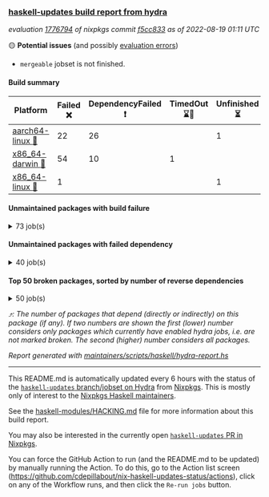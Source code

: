 ### [haskell-updates build report from hydra](https://hydra.nixos.org/jobset/nixpkgs/haskell-updates)
*evaluation [1776794](https://hydra.nixos.org/eval/1776794) of nixpkgs commit [f5cc833](https://github.com/NixOS/nixpkgs/commits/f5cc8339a41e805d69f6dce20f5bfb14efcad758) as of 2022-08-19 01:11 UTC*

:yellow_circle: **Potential issues** (and possibly [evaluation errors](https://hydra.nixos.org/jobset/nixpkgs/haskell-updates))
  * `mergeable` jobset is not finished.

#### Build summary

 | Platform | Failed :x: | DependencyFailed :heavy_exclamation_mark: | TimedOut :hourglass::no_entry_sign: | Unfinished :hourglass_flowing_sand: | Success :heavy_check_mark: | 
 | --- | --- | --- | --- | --- | --- | 
 | [aarch64-linux :iphone:](https://hydra.nixos.org/eval/1776794?filter=.aarch64-linux) | 22 | 26 |  | 1 | 6603 | 
 | [x86_64-darwin :apple:](https://hydra.nixos.org/eval/1776794?filter=.x86_64-darwin) | 54 | 10 | 1 |  | 6533 | 
 | [x86_64-linux :penguin:](https://hydra.nixos.org/eval/1776794?filter=.x86_64-linux) | 1 |  |  | 1 | 6691 | 
#### Unmaintained packages with build failure
<details><summary>73 job(s) </summary>

- [ ] [[:iphone::x:]](https://hydra.nixos.org/build/187761424) [[:apple::heavy_check_mark:]](https://hydra.nixos.org/build/187758927) [[:penguin::heavy_check_mark:]](https://hydra.nixos.org/build/187773091) [haskellPackages.OrderedBits](https://hydra.nixos.org/eval/1776794?filter=haskellPackages.OrderedBits)  :arrow_heading_up: 5 | 36
- [ ] [[:iphone::heavy_check_mark:]](https://hydra.nixos.org/build/187759680) [[:apple::x:]](https://hydra.nixos.org/build/187768993) [[:penguin::heavy_check_mark:]](https://hydra.nixos.org/build/187755316) [haskellPackages.zip](https://hydra.nixos.org/eval/1776794?filter=haskellPackages.zip)  :arrow_heading_up: 5 | 11
- [ ] [[:iphone::x:]](https://hydra.nixos.org/build/187768370) [[:apple::heavy_check_mark:]](https://hydra.nixos.org/build/187760292) [[:penguin::heavy_check_mark:]](https://hydra.nixos.org/build/187753833) [haskellPackages.hw-json-simd](https://hydra.nixos.org/eval/1776794?filter=haskellPackages.hw-json-simd)  :arrow_heading_up: 4 | 8
- [ ] [[:iphone::x:]](https://hydra.nixos.org/build/187765900) [[:apple::heavy_check_mark:]](https://hydra.nixos.org/build/187760001) [[:penguin::heavy_check_mark:]](https://hydra.nixos.org/build/187761577) [haskellPackages.hw-simd](https://hydra.nixos.org/eval/1776794?filter=haskellPackages.hw-simd)  :arrow_heading_up: 4 | 8
- [ ] [[:iphone::x:]](https://hydra.nixos.org/build/187762279) [[:apple::heavy_check_mark:]](https://hydra.nixos.org/build/187768914) [[:penguin::heavy_check_mark:]](https://hydra.nixos.org/build/187766464) [haskellPackages.aern2-mp](https://hydra.nixos.org/eval/1776794?filter=haskellPackages.aern2-mp)  :arrow_heading_up: 3 | 4
- [ ] [[:iphone::x:]](https://hydra.nixos.org/build/187763668) [[:apple::heavy_check_mark:]](https://hydra.nixos.org/build/187772001) [[:penguin::heavy_check_mark:]](https://hydra.nixos.org/build/187764646) [haskellPackages.long-double](https://hydra.nixos.org/eval/1776794?filter=haskellPackages.long-double)  :arrow_heading_up: 2 | 2
- [ ] [[:iphone::x:]](https://hydra.nixos.org/build/187754337) [[:apple::heavy_check_mark:]](https://hydra.nixos.org/build/187763546) [[:penguin::heavy_check_mark:]](https://hydra.nixos.org/build/187763272) [haskellPackages.quic](https://hydra.nixos.org/eval/1776794?filter=haskellPackages.quic)  :arrow_heading_up: 2 | 2
- [ ] [[:iphone::x:]](https://hydra.nixos.org/build/187758503) [[:apple::heavy_check_mark:]](https://hydra.nixos.org/build/187760858) [[:penguin::heavy_check_mark:]](https://hydra.nixos.org/build/187757354) [haskellPackages.freetype2](https://hydra.nixos.org/eval/1776794?filter=haskellPackages.freetype2)  :arrow_heading_up: 1 | 8
- [ ] [[:iphone::x:]](https://hydra.nixos.org/build/187755246) [[:apple::x:]](https://hydra.nixos.org/build/187764054) [[:penguin::heavy_check_mark:]](https://hydra.nixos.org/build/187753971) [haskellPackages.easytensor](https://hydra.nixos.org/eval/1776794?filter=haskellPackages.easytensor)  :arrow_heading_up: 1 | 1
- [ ] [[:iphone::x:]](https://hydra.nixos.org/build/187756896) [[:apple::heavy_check_mark:]](https://hydra.nixos.org/build/187753917) [[:penguin::heavy_check_mark:]](https://hydra.nixos.org/build/187770850) [haskellPackages.nlopt-haskell](https://hydra.nixos.org/eval/1776794?filter=haskellPackages.nlopt-haskell)  :arrow_heading_up: 1 | 1
- [ ] [[:iphone::heavy_check_mark:]](https://hydra.nixos.org/build/187765666) [[:apple::x:]](https://hydra.nixos.org/build/187760492) [[:penguin::heavy_check_mark:]](https://hydra.nixos.org/build/187756581) [haskellPackages.openal-ffi](https://hydra.nixos.org/eval/1776794?filter=haskellPackages.openal-ffi)  :arrow_heading_up: 1 | 1
- [ ] [[:iphone::x:]](https://hydra.nixos.org/build/187755383) [[:apple::heavy_check_mark:]](https://hydra.nixos.org/build/187772681) [[:penguin::heavy_check_mark:]](https://hydra.nixos.org/build/187762890) [haskellPackages.swisstable](https://hydra.nixos.org/eval/1776794?filter=haskellPackages.swisstable)  :arrow_heading_up: 1 | 1
- [ ] [[:iphone::x:]](https://hydra.nixos.org/build/187762212) [[:apple::heavy_check_mark:]](https://hydra.nixos.org/build/187773956) [[:penguin::heavy_check_mark:]](https://hydra.nixos.org/build/187770283) [haskellPackages.unicode-properties](https://hydra.nixos.org/eval/1776794?filter=haskellPackages.unicode-properties)  :arrow_heading_up: 1 | 1
- [ ] [[:iphone::x:]](https://hydra.nixos.org/build/187766623) [[:apple::heavy_check_mark:]](https://hydra.nixos.org/build/187767473) [[:penguin::heavy_check_mark:]](https://hydra.nixos.org/build/187753921) [haskellPackages.flatparse](https://hydra.nixos.org/eval/1776794?filter=haskellPackages.flatparse)  :arrow_heading_up: 0 | 7
- [ ] [[:iphone::heavy_check_mark:]](https://hydra.nixos.org/build/187765645) [[:apple::x:]](https://hydra.nixos.org/build/187763918) [[:penguin::heavy_check_mark:]](https://hydra.nixos.org/build/187757809) [haskellPackages.PyF](https://hydra.nixos.org/eval/1776794?filter=haskellPackages.PyF)  :arrow_heading_up: 0 | 4
- [ ] [[:iphone::heavy_check_mark:]](https://hydra.nixos.org/build/187757056) [[:apple::x:]](https://hydra.nixos.org/build/187763747) [[:penguin::heavy_check_mark:]](https://hydra.nixos.org/build/187764145) [haskellPackages.hmidi](https://hydra.nixos.org/eval/1776794?filter=haskellPackages.hmidi)  :arrow_heading_up: 0 | 4
- [ ] [[:iphone::heavy_check_mark:]](https://hydra.nixos.org/build/187766662) [[:apple::x:]](https://hydra.nixos.org/build/187764702) [[:penguin::heavy_check_mark:]](https://hydra.nixos.org/build/187766781) [haskellPackages.posix-socket](https://hydra.nixos.org/eval/1776794?filter=haskellPackages.posix-socket)  :arrow_heading_up: 0 | 2
- [ ] [[:iphone::heavy_check_mark:]](https://hydra.nixos.org/build/187754626) [[:apple::x:]](https://hydra.nixos.org/build/187760394) [[:penguin::heavy_check_mark:]](https://hydra.nixos.org/build/187769996) [haskellPackages.gi-gdkx11](https://hydra.nixos.org/eval/1776794?filter=haskellPackages.gi-gdkx11)  :arrow_heading_up: 0 | 1
- [ ] [[:iphone::heavy_check_mark:]](https://hydra.nixos.org/build/187757274) [[:apple::x:]](https://hydra.nixos.org/build/187756513) [[:penguin::heavy_check_mark:]](https://hydra.nixos.org/build/187771720) [haskellPackages.hamid](https://hydra.nixos.org/eval/1776794?filter=haskellPackages.hamid)  :arrow_heading_up: 0 | 1
- [ ] [[:iphone::heavy_check_mark:]](https://hydra.nixos.org/build/187756225) [[:apple::x:]](https://hydra.nixos.org/build/187760117) [[:penguin::heavy_check_mark:]](https://hydra.nixos.org/build/187773076) [haskellPackages.hmatrix-morpheus](https://hydra.nixos.org/eval/1776794?filter=haskellPackages.hmatrix-morpheus)  :arrow_heading_up: 0 | 1
- [ ] [[:iphone::heavy_check_mark:]](https://hydra.nixos.org/build/187768112) [[:apple::x:]](https://hydra.nixos.org/build/187767816) [[:penguin::heavy_check_mark:]](https://hydra.nixos.org/build/187757052) [haskellPackages.huckleberry](https://hydra.nixos.org/eval/1776794?filter=haskellPackages.huckleberry)  :arrow_heading_up: 0 | 1
- [ ] [[:iphone::x:]](https://hydra.nixos.org/build/187772375) [[:apple::heavy_check_mark:]](https://hydra.nixos.org/build/187753935) [[:penguin::heavy_check_mark:]](https://hydra.nixos.org/build/187754221) [haskellPackages.picosat](https://hydra.nixos.org/eval/1776794?filter=haskellPackages.picosat)  :arrow_heading_up: 0 | 1
- [ ] [[:iphone::heavy_check_mark:]](https://hydra.nixos.org/build/187759813) [[:apple::x:]](https://hydra.nixos.org/build/187763999) [[:penguin::heavy_check_mark:]](https://hydra.nixos.org/build/187764548) [haskellPackages.select](https://hydra.nixos.org/eval/1776794?filter=haskellPackages.select)  :arrow_heading_up: 0 | 1
- [ ] [[:iphone::heavy_check_mark:]](https://hydra.nixos.org/build/187756213) [[:apple::x:]](https://hydra.nixos.org/build/187765626) [[:penguin::heavy_check_mark:]](https://hydra.nixos.org/build/187755127) [haskellPackages.sysinfo](https://hydra.nixos.org/eval/1776794?filter=haskellPackages.sysinfo)  :arrow_heading_up: 0 | 1
- [ ] [[:iphone::heavy_check_mark:]](https://hydra.nixos.org/build/187764394) [[:apple::x:]](https://hydra.nixos.org/build/187756326) [[:penguin::heavy_check_mark:]](https://hydra.nixos.org/build/187769210) [haskellPackages.FractalArt](https://hydra.nixos.org/eval/1776794?filter=haskellPackages.FractalArt) 
- [ ] [[:iphone::x:]](https://hydra.nixos.org/build/187766871) [[:apple::heavy_check_mark:]](https://hydra.nixos.org/build/187769600) [[:penguin::heavy_check_mark:]](https://hydra.nixos.org/build/187763894) [haskellPackages.HsASA](https://hydra.nixos.org/eval/1776794?filter=haskellPackages.HsASA) 
- [ ] [[:iphone::heavy_check_mark:]](https://hydra.nixos.org/build/187770736) [[:apple::x:]](https://hydra.nixos.org/build/187768219) [[:penguin::heavy_check_mark:]](https://hydra.nixos.org/build/187763904) [haskellPackages.chiphunk](https://hydra.nixos.org/eval/1776794?filter=haskellPackages.chiphunk) 
- [ ] [[:iphone::x:]](https://hydra.nixos.org/build/187767677) [[:apple::heavy_check_mark:]](https://hydra.nixos.org/build/187755413) [[:penguin::heavy_check_mark:]](https://hydra.nixos.org/build/187760933) [haskellPackages.comfort-fftw](https://hydra.nixos.org/eval/1776794?filter=haskellPackages.comfort-fftw) 
- [ ] [[:iphone::heavy_check_mark:]](https://hydra.nixos.org/build/187769194) [[:apple::x:]](https://hydra.nixos.org/build/187768722) [[:penguin::heavy_check_mark:]](https://hydra.nixos.org/build/187761955) [haskellPackages.diskhash](https://hydra.nixos.org/eval/1776794?filter=haskellPackages.diskhash) 
- [ ] [[:iphone::heavy_check_mark:]](https://hydra.nixos.org/build/187760990) [[:apple::x:]](https://hydra.nixos.org/build/187754481) [[:penguin::heavy_check_mark:]](https://hydra.nixos.org/build/187766090) [haskellPackages.epub-tools](https://hydra.nixos.org/eval/1776794?filter=haskellPackages.epub-tools) 
- [ ] [[:iphone::heavy_check_mark:]](https://hydra.nixos.org/build/187769917) [[:apple::x:]](https://hydra.nixos.org/build/187764658) [[:penguin::heavy_check_mark:]](https://hydra.nixos.org/build/187758529) [haskellPackages.fudgets](https://hydra.nixos.org/eval/1776794?filter=haskellPackages.fudgets) 
- [ ] [[:iphone::heavy_check_mark:]](https://hydra.nixos.org/build/187769704) [[:apple::x:]](https://hydra.nixos.org/build/187768679) [[:penguin::heavy_check_mark:]](https://hydra.nixos.org/build/187764773) [haskellPackages.gerrit](https://hydra.nixos.org/eval/1776794?filter=haskellPackages.gerrit) 
- [ ] [[:iphone::heavy_check_mark:]](https://hydra.nixos.org/build/187758353) [[:apple::x:]](https://hydra.nixos.org/build/187754188) [[:penguin::heavy_check_mark:]](https://hydra.nixos.org/build/187770936) [haskellPackages.ghc-gc-hook](https://hydra.nixos.org/eval/1776794?filter=haskellPackages.ghc-gc-hook) 
- [ ] [[:apple::x:]](https://hydra.nixos.org/build/187762102) [haskellPackages.gi-gtkosxapplication](https://hydra.nixos.org/eval/1776794?filter=haskellPackages.gi-gtkosxapplication) 
- [ ] [[:iphone::x:]](https://hydra.nixos.org/build/187772345) [[:penguin::heavy_check_mark:]](https://hydra.nixos.org/build/187755362) [haskellPackages.gnome-keyring](https://hydra.nixos.org/eval/1776794?filter=haskellPackages.gnome-keyring) 
- [ ] [[:apple::x:]](https://hydra.nixos.org/build/187761230) [haskellPackages.gtk-mac-integration](https://hydra.nixos.org/eval/1776794?filter=haskellPackages.gtk-mac-integration) 
- [ ] [[:iphone::heavy_check_mark:]](https://hydra.nixos.org/build/187768930) [[:apple::x:]](https://hydra.nixos.org/build/187757838) [[:penguin::heavy_check_mark:]](https://hydra.nixos.org/build/187760603) [haskellPackages.gtk-traymanager](https://hydra.nixos.org/eval/1776794?filter=haskellPackages.gtk-traymanager) 
- [ ] [[:apple::x:]](https://hydra.nixos.org/build/187756376) [haskellPackages.gtk3-mac-integration](https://hydra.nixos.org/eval/1776794?filter=haskellPackages.gtk3-mac-integration) 
- [ ] [[:iphone::heavy_check_mark:]](https://hydra.nixos.org/build/187767616) [[:apple::x:]](https://hydra.nixos.org/build/187766019) [[:penguin::heavy_check_mark:]](https://hydra.nixos.org/build/187768812) [haskellPackages.hid](https://hydra.nixos.org/eval/1776794?filter=haskellPackages.hid) 
- [ ] [[:iphone::heavy_check_mark:]](https://hydra.nixos.org/build/187767474) [[:apple::x:]](https://hydra.nixos.org/build/187757667) [[:penguin::heavy_check_mark:]](https://hydra.nixos.org/build/187769724) [haskellPackages.highlight](https://hydra.nixos.org/eval/1776794?filter=haskellPackages.highlight) 
- [ ] [[:iphone::heavy_check_mark:]](https://hydra.nixos.org/build/187768097) [[:apple::x:]](https://hydra.nixos.org/build/187757441) [[:penguin::heavy_check_mark:]](https://hydra.nixos.org/build/187759091) [haskellPackages.hinotify-conduit](https://hydra.nixos.org/eval/1776794?filter=haskellPackages.hinotify-conduit) 
- [ ] [[:iphone::heavy_check_mark:]](https://hydra.nixos.org/build/187773213) [[:apple::x:]](https://hydra.nixos.org/build/187764530) [[:penguin::heavy_check_mark:]](https://hydra.nixos.org/build/187772481) [haskellPackages.hsshellscript](https://hydra.nixos.org/eval/1776794?filter=haskellPackages.hsshellscript) 
- [ ] [[:iphone::heavy_check_mark:]](https://hydra.nixos.org/build/187767673) [[:apple::x:]](https://hydra.nixos.org/build/187754648) [[:penguin::heavy_check_mark:]](https://hydra.nixos.org/build/187772198) [haskellPackages.hssourceinfo](https://hydra.nixos.org/eval/1776794?filter=haskellPackages.hssourceinfo) 
- [ ] [[:iphone::heavy_check_mark:]](https://hydra.nixos.org/build/187768060) [[:apple::x:]](https://hydra.nixos.org/build/187771283) [[:penguin::heavy_check_mark:]](https://hydra.nixos.org/build/187758007) [haskellPackages.interprocess](https://hydra.nixos.org/eval/1776794?filter=haskellPackages.interprocess) 
- [ ] [[:iphone::heavy_check_mark:]](https://hydra.nixos.org/build/187756847) [[:apple::x:]](https://hydra.nixos.org/build/187768685) [[:penguin::heavy_check_mark:]](https://hydra.nixos.org/build/187756407) [haskellPackages.intricacy](https://hydra.nixos.org/eval/1776794?filter=haskellPackages.intricacy) 
- [ ] [[:iphone::heavy_check_mark:]](https://hydra.nixos.org/build/187771777) [[:apple::x:]](https://hydra.nixos.org/build/187771103) [[:penguin::heavy_check_mark:]](https://hydra.nixos.org/build/187769418) [haskellPackages.ipcvar](https://hydra.nixos.org/eval/1776794?filter=haskellPackages.ipcvar) 
- [ ] [[:iphone::x:]](https://hydra.nixos.org/build/187754757) [[:apple::heavy_check_mark:]](https://hydra.nixos.org/build/187764672) [[:penguin::heavy_check_mark:]](https://hydra.nixos.org/build/187772651) [haskellPackages.jammittools](https://hydra.nixos.org/eval/1776794?filter=haskellPackages.jammittools) 
- [ ] [[:apple::x:]](https://hydra.nixos.org/build/187760836) [haskellPackages.kqueue](https://hydra.nixos.org/eval/1776794?filter=haskellPackages.kqueue) 
- [ ] [[:iphone::heavy_check_mark:]](https://hydra.nixos.org/build/187757474) [[:apple::x:]](https://hydra.nixos.org/build/187770868) [[:penguin::heavy_check_mark:]](https://hydra.nixos.org/build/187766473) [haskellPackages.linux-framebuffer](https://hydra.nixos.org/eval/1776794?filter=haskellPackages.linux-framebuffer) 
- [ ] [[:iphone::heavy_check_mark:]](https://hydra.nixos.org/build/187762001) [[:apple::x:]](https://hydra.nixos.org/build/187761337) [[:penguin::heavy_check_mark:]](https://hydra.nixos.org/build/187767776) [haskellPackages.mediawiki2latex](https://hydra.nixos.org/eval/1776794?filter=haskellPackages.mediawiki2latex) 
- [ ] [[:iphone::heavy_check_mark:]](https://hydra.nixos.org/build/187773188) [[:apple::x:]](https://hydra.nixos.org/build/187769267) [[:penguin::heavy_check_mark:]](https://hydra.nixos.org/build/187771563) [haskellPackages.memfd](https://hydra.nixos.org/eval/1776794?filter=haskellPackages.memfd) 
- [ ] [[:iphone::heavy_check_mark:]](https://hydra.nixos.org/build/187756261) [[:apple::x:]](https://hydra.nixos.org/build/187771016) [[:penguin::heavy_check_mark:]](https://hydra.nixos.org/build/187768449) [haskellPackages.mercury-api](https://hydra.nixos.org/eval/1776794?filter=haskellPackages.mercury-api) 
- [ ] [[:iphone::heavy_check_mark:]](https://hydra.nixos.org/build/187760825) [[:apple::x:]](https://hydra.nixos.org/build/187761904) [[:penguin::heavy_check_mark:]](https://hydra.nixos.org/build/187756554) [haskellPackages.nano-cryptr](https://hydra.nixos.org/eval/1776794?filter=haskellPackages.nano-cryptr) 
- [ ] [[:iphone::x:]](https://hydra.nixos.org/build/187755099) [[:apple::x:]](https://hydra.nixos.org/build/187759977) [[:penguin::x:]](https://hydra.nixos.org/build/187767863) [haskellPackages.nvim-hs-ghcid](https://hydra.nixos.org/eval/1776794?filter=haskellPackages.nvim-hs-ghcid) 
- [ ] [[:iphone::heavy_check_mark:]](https://hydra.nixos.org/build/187771385) [[:apple::x:]](https://hydra.nixos.org/build/187770153) [[:penguin::heavy_check_mark:]](https://hydra.nixos.org/build/187764293) [haskellPackages.persistent-pagination](https://hydra.nixos.org/eval/1776794?filter=haskellPackages.persistent-pagination) 
- [ ] [[:iphone::heavy_check_mark:]](https://hydra.nixos.org/build/187764963) [[:apple::x:]](https://hydra.nixos.org/build/187773149) [[:penguin::heavy_check_mark:]](https://hydra.nixos.org/build/187761558) [haskellPackages.phatsort](https://hydra.nixos.org/eval/1776794?filter=haskellPackages.phatsort) 
- [ ] [[:iphone::heavy_check_mark:]](https://hydra.nixos.org/build/187772822) [[:apple::x:]](https://hydra.nixos.org/build/187768145) [[:penguin::heavy_check_mark:]](https://hydra.nixos.org/build/187766714) [haskellPackages.ping-wrapper](https://hydra.nixos.org/eval/1776794?filter=haskellPackages.ping-wrapper) 
- [ ] [[:iphone::heavy_check_mark:]](https://hydra.nixos.org/build/187760810) [[:apple::x:]](https://hydra.nixos.org/build/187762213) [[:penguin::heavy_check_mark:]](https://hydra.nixos.org/build/187773437) [haskellPackages.posix-timer](https://hydra.nixos.org/eval/1776794?filter=haskellPackages.posix-timer) 
- [ ] [[:iphone::heavy_check_mark:]](https://hydra.nixos.org/build/187757154) [[:apple::x:]](https://hydra.nixos.org/build/187757327) [[:penguin::heavy_check_mark:]](https://hydra.nixos.org/build/187765286) [haskellPackages.procex](https://hydra.nixos.org/eval/1776794?filter=haskellPackages.procex) 
- [ ] [[:iphone::heavy_check_mark:]](https://hydra.nixos.org/build/187768455) [[:apple::x:]](https://hydra.nixos.org/build/187768632) [[:penguin::heavy_check_mark:]](https://hydra.nixos.org/build/187771262) [haskellPackages.pthread](https://hydra.nixos.org/eval/1776794?filter=haskellPackages.pthread) 
- [ ] [[:iphone::x:]](https://hydra.nixos.org/build/187762244) [[:apple::heavy_check_mark:]](https://hydra.nixos.org/build/187755003) [[:penguin::heavy_check_mark:]](https://hydra.nixos.org/build/187761550) [haskellPackages.risc386](https://hydra.nixos.org/eval/1776794?filter=haskellPackages.risc386) 
- [ ] [[:iphone::heavy_check_mark:]](https://hydra.nixos.org/build/187766680) [[:apple::x:]](https://hydra.nixos.org/build/187756803) [[:penguin::heavy_check_mark:]](https://hydra.nixos.org/build/187763289) [haskellPackages.sfml-audio](https://hydra.nixos.org/eval/1776794?filter=haskellPackages.sfml-audio) 
- [ ] [[:iphone::heavy_check_mark:]](https://hydra.nixos.org/build/187767034) [[:apple::x:]](https://hydra.nixos.org/build/187770065) [[:penguin::heavy_check_mark:]](https://hydra.nixos.org/build/187773143) [haskellPackages.shared-memory](https://hydra.nixos.org/eval/1776794?filter=haskellPackages.shared-memory) 
- [ ] [[:iphone::heavy_check_mark:]](https://hydra.nixos.org/build/187755606) [[:apple::x:]](https://hydra.nixos.org/build/187768139) [[:penguin::heavy_check_mark:]](https://hydra.nixos.org/build/187771772) [haskellPackages.skews](https://hydra.nixos.org/eval/1776794?filter=haskellPackages.skews) 
- [ ] [[:iphone::x:]](https://hydra.nixos.org/build/187764839) [[:apple::x:]](https://hydra.nixos.org/build/187759134) [[:penguin::heavy_check_mark:]](https://hydra.nixos.org/build/187773843) [haskellPackages.slugify](https://hydra.nixos.org/eval/1776794?filter=haskellPackages.slugify) 
- [ ] [[:iphone::heavy_check_mark:]](https://hydra.nixos.org/build/187772800) [[:apple::x:]](https://hydra.nixos.org/build/187761982) [[:penguin::heavy_check_mark:]](https://hydra.nixos.org/build/187770047) [haskellPackages.tailfile-hinotify](https://hydra.nixos.org/eval/1776794?filter=haskellPackages.tailfile-hinotify) 
- [ ] [[:iphone::x:]](https://hydra.nixos.org/build/187771981) [[:apple::heavy_check_mark:]](https://hydra.nixos.org/build/187756829) [[:penguin::heavy_check_mark:]](https://hydra.nixos.org/build/187761569) [haskellPackages.wiringPi](https://hydra.nixos.org/eval/1776794?filter=haskellPackages.wiringPi) 
- [ ] [[:iphone::heavy_check_mark:]](https://hydra.nixos.org/build/187757882) [[:apple::x:]](https://hydra.nixos.org/build/187759797) [[:penguin::heavy_check_mark:]](https://hydra.nixos.org/build/187754994) [haskellPackages.ws-chans](https://hydra.nixos.org/eval/1776794?filter=haskellPackages.ws-chans) 
- [ ] [[:iphone::x:]](https://hydra.nixos.org/build/187765734) [[:apple::heavy_check_mark:]](https://hydra.nixos.org/build/187763911) [[:penguin::heavy_check_mark:]](https://hydra.nixos.org/build/187761459) [haskellPackages.x86-64bit](https://hydra.nixos.org/eval/1776794?filter=haskellPackages.x86-64bit) 
- [ ] [[:iphone::heavy_check_mark:]](https://hydra.nixos.org/build/187767846) [[:apple::x:]](https://hydra.nixos.org/build/187769992) [[:penguin::heavy_check_mark:]](https://hydra.nixos.org/build/187759381) [haskellPackages.xmonad-utils](https://hydra.nixos.org/eval/1776794?filter=haskellPackages.xmonad-utils) 
- [ ] [[:iphone::heavy_check_mark:]](https://hydra.nixos.org/build/187767000) [[:apple::x:]](https://hydra.nixos.org/build/187773959) [[:penguin::heavy_check_mark:]](https://hydra.nixos.org/build/187767129) [haskellPackages.yoga](https://hydra.nixos.org/eval/1776794?filter=haskellPackages.yoga) 
- [ ] [[:iphone::heavy_check_mark:]](https://hydra.nixos.org/build/187766494) [[:apple::x:]](https://hydra.nixos.org/build/187768143) [[:penguin::heavy_check_mark:]](https://hydra.nixos.org/build/187766078) [haskellPackages.zot](https://hydra.nixos.org/eval/1776794?filter=haskellPackages.zot) 
- [ ] [[:iphone::heavy_check_mark:]](https://hydra.nixos.org/build/187764016) [[:apple::x:]](https://hydra.nixos.org/build/187761654) [[:penguin::heavy_check_mark:]](https://hydra.nixos.org/build/187756084) [haskellPackages.zxcvbn-c](https://hydra.nixos.org/eval/1776794?filter=haskellPackages.zxcvbn-c) 
</details>

#### Unmaintained packages with failed dependency
<details><summary>40 job(s) </summary>

- [ ] [[:iphone::heavy_exclamation_mark:]](https://hydra.nixos.org/build/187762577) [[:apple::heavy_check_mark:]](https://hydra.nixos.org/build/187772212) [[:penguin::heavy_check_mark:]](https://hydra.nixos.org/build/187754724) [haskellPackages.PrimitiveArray](https://hydra.nixos.org/eval/1776794?filter=haskellPackages.PrimitiveArray)  :arrow_heading_up: 4 | 35
- [ ] [[:iphone::heavy_check_mark:]](https://hydra.nixos.org/build/187756618) [[:apple::heavy_exclamation_mark:]](https://hydra.nixos.org/build/187759942) [[:penguin::heavy_check_mark:]](https://hydra.nixos.org/build/187772206) [haskellPackages.xlsx](https://hydra.nixos.org/eval/1776794?filter=haskellPackages.xlsx)  :arrow_heading_up: 4 | 6
- [ ] [[:iphone::heavy_exclamation_mark:]](https://hydra.nixos.org/build/187771379) [[:apple::heavy_check_mark:]](https://hydra.nixos.org/build/187762626) [[:penguin::heavy_check_mark:]](https://hydra.nixos.org/build/187754954) [haskellPackages.BiobaseTypes](https://hydra.nixos.org/eval/1776794?filter=haskellPackages.BiobaseTypes)  :arrow_heading_up: 3 | 21
- [ ] [[:iphone::heavy_exclamation_mark:]](https://hydra.nixos.org/build/187759183) [[:apple::heavy_check_mark:]](https://hydra.nixos.org/build/187769816) [[:penguin::heavy_check_mark:]](https://hydra.nixos.org/build/187769066) [haskellPackages.hw-json-standard-cursor](https://hydra.nixos.org/eval/1776794?filter=haskellPackages.hw-json-standard-cursor)  :arrow_heading_up: 2 | 6
- [ ] [[:iphone::heavy_exclamation_mark:]](https://hydra.nixos.org/build/187767007) [[:apple::heavy_check_mark:]](https://hydra.nixos.org/build/187755232) [[:penguin::heavy_check_mark:]](https://hydra.nixos.org/build/187773508) [haskellPackages.hw-json-simple-cursor](https://hydra.nixos.org/eval/1776794?filter=haskellPackages.hw-json-simple-cursor)  :arrow_heading_up: 2 | 4
- [ ] [[:iphone::heavy_exclamation_mark:]](https://hydra.nixos.org/build/187756298) [[:apple::heavy_check_mark:]](https://hydra.nixos.org/build/187762378) [[:penguin::heavy_check_mark:]](https://hydra.nixos.org/build/187761252) [haskellPackages.aern2-real](https://hydra.nixos.org/eval/1776794?filter=haskellPackages.aern2-real)  :arrow_heading_up: 2 | 3
- [ ] [[:iphone::heavy_check_mark:]](https://hydra.nixos.org/build/187755829) [[:apple::heavy_exclamation_mark:]](https://hydra.nixos.org/build/187771529) [[:penguin::heavy_check_mark:]](https://hydra.nixos.org/build/187771914) [haskellPackages.cointracking-imports](https://hydra.nixos.org/eval/1776794?filter=haskellPackages.cointracking-imports)  :arrow_heading_up: 2 | 2
- [ ] [[:iphone::heavy_exclamation_mark:]](https://hydra.nixos.org/build/187757722) [[:apple::heavy_check_mark:]](https://hydra.nixos.org/build/187773619) [[:penguin::heavy_check_mark:]](https://hydra.nixos.org/build/187755981) [haskellPackages.BiobaseENA](https://hydra.nixos.org/eval/1776794?filter=haskellPackages.BiobaseENA)  :arrow_heading_up: 1 | 18
- [ ] [hoogle](https://hydra.nixos.org/eval/1776794?filter=hoogle)  :arrow_heading_up: 1 | 3
  - [[:iphone::heavy_check_mark:]](https://hydra.nixos.org/build/187766927) [[:apple::heavy_exclamation_mark:]](https://hydra.nixos.org/build/187764143) [[:penguin::heavy_check_mark:]](https://hydra.nixos.org/build/187756097) [haskell.packages.ghc8107](https://hydra.nixos.org/eval/1776794?filter=haskell.packages.ghc8107.hoogle)
  - [[:iphone::heavy_check_mark:]](https://hydra.nixos.org/build/187762388) [[:apple::heavy_check_mark:]](https://hydra.nixos.org/build/187765623) [[:penguin::heavy_check_mark:]](https://hydra.nixos.org/build/187761954) [haskell.packages.ghc884](https://hydra.nixos.org/eval/1776794?filter=haskell.packages.ghc884.hoogle)
  - [[:iphone::heavy_check_mark:]](https://hydra.nixos.org/build/187769079) [[:apple::heavy_check_mark:]](https://hydra.nixos.org/build/187756398) [[:penguin::heavy_check_mark:]](https://hydra.nixos.org/build/187766914) [haskell.packages.ghc902](https://hydra.nixos.org/eval/1776794?filter=haskell.packages.ghc902.hoogle)
  - [[:iphone::heavy_check_mark:]](https://hydra.nixos.org/build/187769849) [[:apple::heavy_check_mark:]](https://hydra.nixos.org/build/187755664) [[:penguin::heavy_check_mark:]](https://hydra.nixos.org/build/187753791) [haskell.packages.ghc924](https://hydra.nixos.org/eval/1776794?filter=haskell.packages.ghc924.hoogle)
  - [[:iphone::heavy_check_mark:]](https://hydra.nixos.org/build/187763445) [[:apple::heavy_check_mark:]](https://hydra.nixos.org/build/187772017) [[:penguin::heavy_check_mark:]](https://hydra.nixos.org/build/187761422) [haskellPackages](https://hydra.nixos.org/eval/1776794?filter=haskellPackages.hoogle)
- [ ] [[:iphone::heavy_exclamation_mark:]](https://hydra.nixos.org/build/187762591) [[:apple::heavy_check_mark:]](https://hydra.nixos.org/build/187758506) [[:penguin::heavy_check_mark:]](https://hydra.nixos.org/build/187754218) [haskellPackages.hw-json](https://hydra.nixos.org/eval/1776794?filter=haskellPackages.hw-json)  :arrow_heading_up: 1 | 3
- [ ] [[:iphone::heavy_exclamation_mark:]](https://hydra.nixos.org/build/187765218) [[:apple::heavy_check_mark:]](https://hydra.nixos.org/build/187758325) [[:penguin::heavy_check_mark:]](https://hydra.nixos.org/build/187757957) [haskellPackages.aern2-fun](https://hydra.nixos.org/eval/1776794?filter=haskellPackages.aern2-fun)  :arrow_heading_up: 1 | 2
- [ ] [[:iphone::heavy_exclamation_mark:]](https://hydra.nixos.org/build/187768918) [[:apple::heavy_check_mark:]](https://hydra.nixos.org/build/187757414) [[:penguin::heavy_check_mark:]](https://hydra.nixos.org/build/187754359) [haskellPackages.http3](https://hydra.nixos.org/eval/1776794?filter=haskellPackages.http3)  :arrow_heading_up: 1 | 1
- [ ] [[:iphone::heavy_check_mark:]](https://hydra.nixos.org/build/187765972) [[:apple::heavy_exclamation_mark:]](https://hydra.nixos.org/build/187754457) [[:penguin::heavy_check_mark:]](https://hydra.nixos.org/build/187773825) [haskellPackages.wss-client](https://hydra.nixos.org/eval/1776794?filter=haskellPackages.wss-client)  :arrow_heading_up: 1 | 1
- [ ] [[:iphone::heavy_exclamation_mark:]](https://hydra.nixos.org/build/187772452) [[:apple::heavy_check_mark:]](https://hydra.nixos.org/build/187760391) [[:penguin::heavy_check_mark:]](https://hydra.nixos.org/build/187759016) [haskellPackages.BiobaseXNA](https://hydra.nixos.org/eval/1776794?filter=haskellPackages.BiobaseXNA)  :arrow_heading_up: 0 | 17
- [ ] [[:iphone::heavy_exclamation_mark:]](https://hydra.nixos.org/build/187760247) [[:apple::heavy_check_mark:]](https://hydra.nixos.org/build/187759777) [[:penguin::heavy_check_mark:]](https://hydra.nixos.org/build/187770448) [haskellPackages.BiobaseFasta](https://hydra.nixos.org/eval/1776794?filter=haskellPackages.BiobaseFasta)  :arrow_heading_up: 0 | 3
- [ ] [[:iphone::heavy_exclamation_mark:]](https://hydra.nixos.org/build/187773944) [[:apple::heavy_check_mark:]](https://hydra.nixos.org/build/187760690) [[:penguin::heavy_check_mark:]](https://hydra.nixos.org/build/187758495) [haskellPackages.hw-dsv](https://hydra.nixos.org/eval/1776794?filter=haskellPackages.hw-dsv)  :arrow_heading_up: 0 | 3
- [ ] [[:iphone::heavy_exclamation_mark:]](https://hydra.nixos.org/build/187765312) [[:apple::heavy_check_mark:]](https://hydra.nixos.org/build/187761894) [[:penguin::heavy_check_mark:]](https://hydra.nixos.org/build/187762454) [haskellPackages.aern2-mfun](https://hydra.nixos.org/eval/1776794?filter=haskellPackages.aern2-mfun)  :arrow_heading_up: 0 | 1
- [ ] [[:iphone::heavy_exclamation_mark:]](https://hydra.nixos.org/build/187772604) [[:apple::heavy_check_mark:]](https://hydra.nixos.org/build/187773985) [[:penguin::heavy_check_mark:]](https://hydra.nixos.org/build/187764989) [haskellPackages.hw-json-lens](https://hydra.nixos.org/eval/1776794?filter=haskellPackages.hw-json-lens)  :arrow_heading_up: 0 | 1
- [ ] [[:iphone::heavy_exclamation_mark:]](https://hydra.nixos.org/build/187770389) [[:apple::heavy_check_mark:]](https://hydra.nixos.org/build/187761418) [[:penguin::heavy_check_mark:]](https://hydra.nixos.org/build/187756107) [haskellPackages.align-audio](https://hydra.nixos.org/eval/1776794?filter=haskellPackages.align-audio) 
- [ ] [[:iphone::heavy_check_mark:]](https://hydra.nixos.org/build/187760582) [[:apple::heavy_exclamation_mark:]](https://hydra.nixos.org/build/187762908) [[:penguin::heavy_check_mark:]](https://hydra.nixos.org/build/187755491) [haskellPackages.bnb-staking-csvs](https://hydra.nixos.org/eval/1776794?filter=haskellPackages.bnb-staking-csvs) 
- [ ] [[:iphone::heavy_exclamation_mark:]](https://hydra.nixos.org/build/187756056) [[:apple::heavy_exclamation_mark:]](https://hydra.nixos.org/build/187772562) [[:penguin::heavy_check_mark:]](https://hydra.nixos.org/build/187767379) [haskellPackages.easytensor-vulkan](https://hydra.nixos.org/eval/1776794?filter=haskellPackages.easytensor-vulkan) 
- [ ] [[:iphone::heavy_exclamation_mark:]](https://hydra.nixos.org/build/187762547) [[:apple::heavy_check_mark:]](https://hydra.nixos.org/build/187756818) [[:penguin::heavy_check_mark:]](https://hydra.nixos.org/build/187768242) [haskellPackages.harfbuzz-pure](https://hydra.nixos.org/eval/1776794?filter=haskellPackages.harfbuzz-pure) 
- [ ] [[:iphone::heavy_exclamation_mark:]](https://hydra.nixos.org/build/187763735) [[:apple::heavy_check_mark:]](https://hydra.nixos.org/build/187767051) [[:penguin::heavy_check_mark:]](https://hydra.nixos.org/build/187768034) [haskellPackages.hmatrix-nlopt](https://hydra.nixos.org/eval/1776794?filter=haskellPackages.hmatrix-nlopt) 
- [ ] [[:iphone::heavy_exclamation_mark:]](https://hydra.nixos.org/build/187755926) [[:apple::heavy_check_mark:]](https://hydra.nixos.org/build/187767391) [[:penguin::heavy_check_mark:]](https://hydra.nixos.org/build/187756593) [haskellPackages.hs-swisstable-hashtables-class](https://hydra.nixos.org/eval/1776794?filter=haskellPackages.hs-swisstable-hashtables-class) 
- [ ] [[:iphone::heavy_exclamation_mark:]](https://hydra.nixos.org/build/187755220) [[:apple::heavy_check_mark:]](https://hydra.nixos.org/build/187769732) [[:penguin::heavy_check_mark:]](https://hydra.nixos.org/build/187760035) [haskellPackages.hw-simd-cli](https://hydra.nixos.org/eval/1776794?filter=haskellPackages.hw-simd-cli) 
- [ ] [[:iphone::heavy_exclamation_mark:]](https://hydra.nixos.org/build/187760726) [[:apple::heavy_check_mark:]](https://hydra.nixos.org/build/187758760) [[:penguin::heavy_check_mark:]](https://hydra.nixos.org/build/187769271) [haskellPackages.kmn-programming](https://hydra.nixos.org/eval/1776794?filter=haskellPackages.kmn-programming) 
- [ ] [[:iphone::heavy_check_mark:]](https://hydra.nixos.org/build/187765639) [[:apple::heavy_exclamation_mark:]](https://hydra.nixos.org/build/187773150) [[:penguin::heavy_check_mark:]](https://hydra.nixos.org/build/187756219) [haskellPackages.network-messagepack-rpc-websocket](https://hydra.nixos.org/eval/1776794?filter=haskellPackages.network-messagepack-rpc-websocket) 
- [ ] [[:iphone::heavy_exclamation_mark:]](https://hydra.nixos.org/build/187768588) [[:apple::heavy_check_mark:]](https://hydra.nixos.org/build/187772351) [[:penguin::heavy_check_mark:]](https://hydra.nixos.org/build/187773283) [haskellPackages.rounded](https://hydra.nixos.org/eval/1776794?filter=haskellPackages.rounded) 
- [ ] [[:iphone::heavy_exclamation_mark:]](https://hydra.nixos.org/build/187763803) [[:apple::heavy_check_mark:]](https://hydra.nixos.org/build/187754922) [[:penguin::heavy_check_mark:]](https://hydra.nixos.org/build/187762167) [haskellPackages.rounded-hw](https://hydra.nixos.org/eval/1776794?filter=haskellPackages.rounded-hw) 
- [ ] [[:iphone::heavy_check_mark:]](https://hydra.nixos.org/build/187757846) [[:apple::heavy_exclamation_mark:]](https://hydra.nixos.org/build/187756177) [[:penguin::heavy_check_mark:]](https://hydra.nixos.org/build/187756306) [haskellPackages.solana-staking-csvs](https://hydra.nixos.org/eval/1776794?filter=haskellPackages.solana-staking-csvs) 
- [ ] [[:iphone::heavy_exclamation_mark:]](https://hydra.nixos.org/build/187768169) [[:apple::heavy_check_mark:]](https://hydra.nixos.org/build/187756026) [[:penguin::heavy_check_mark:]](https://hydra.nixos.org/build/187767039) [haskellPackages.sound-collage](https://hydra.nixos.org/eval/1776794?filter=haskellPackages.sound-collage) 
- [ ] [[:iphone::heavy_exclamation_mark:]](https://hydra.nixos.org/build/187768596) [[:apple::heavy_check_mark:]](https://hydra.nixos.org/build/187764313) [[:penguin::heavy_check_mark:]](https://hydra.nixos.org/build/187773512) [haskellPackages.unicode-names](https://hydra.nixos.org/eval/1776794?filter=haskellPackages.unicode-names) 
- [ ] [[:iphone::heavy_exclamation_mark:]](https://hydra.nixos.org/build/187771665) [[:apple::heavy_check_mark:]](https://hydra.nixos.org/build/187769445) [[:penguin::heavy_check_mark:]](https://hydra.nixos.org/build/187766518) [haskellPackages.warp-quic](https://hydra.nixos.org/eval/1776794?filter=haskellPackages.warp-quic) 
- [ ] [[:iphone::heavy_check_mark:]](https://hydra.nixos.org/build/187760507) [[:apple::heavy_exclamation_mark:]](https://hydra.nixos.org/build/187755641) [[:penguin::heavy_check_mark:]](https://hydra.nixos.org/build/187756861) [haskellPackages.xbattbar](https://hydra.nixos.org/eval/1776794?filter=haskellPackages.xbattbar) 
- [ ] [[:iphone::heavy_check_mark:]](https://hydra.nixos.org/build/187770524) [[:apple::heavy_exclamation_mark:]](https://hydra.nixos.org/build/187759081) [[:penguin::heavy_check_mark:]](https://hydra.nixos.org/build/187765253) [haskellPackages.xlsx-tabular](https://hydra.nixos.org/eval/1776794?filter=haskellPackages.xlsx-tabular) 
</details>

#### Top 50 broken packages, sorted by number of reverse dependencies
<details><summary>50 job(s) </summary>

[amazonka-core](https://packdeps.haskellers.com/reverse/amazonka-core) :arrow_heading_up: 185  
[gogol-core](https://packdeps.haskellers.com/reverse/gogol-core) :arrow_heading_up: 184  
[haskell98](https://packdeps.haskellers.com/reverse/haskell98) :arrow_heading_up: 153  
[enumerator](https://packdeps.haskellers.com/reverse/enumerator) :arrow_heading_up: 56  
[util](https://packdeps.haskellers.com/reverse/util) :arrow_heading_up: 49  
[derive](https://packdeps.haskellers.com/reverse/derive) :arrow_heading_up: 48  
[amazonka](https://packdeps.haskellers.com/reverse/amazonka) :arrow_heading_up: 43  
[accelerate](https://packdeps.haskellers.com/reverse/accelerate) :arrow_heading_up: 42  
[parseargs](https://packdeps.haskellers.com/reverse/parseargs) :arrow_heading_up: 42  
[MonadCatchIO-transformers](https://packdeps.haskellers.com/reverse/MonadCatchIO-transformers) :arrow_heading_up: 41  
[data-lens](https://packdeps.haskellers.com/reverse/data-lens) :arrow_heading_up: 33  
[rank1dynamic](https://packdeps.haskellers.com/reverse/rank1dynamic) :arrow_heading_up: 33  
[distributed-static](https://packdeps.haskellers.com/reverse/distributed-static) :arrow_heading_up: 31  
[language-ecmascript](https://packdeps.haskellers.com/reverse/language-ecmascript) :arrow_heading_up: 31  
[distributed-process](https://packdeps.haskellers.com/reverse/distributed-process) :arrow_heading_up: 30  
[iteratee](https://packdeps.haskellers.com/reverse/iteratee) :arrow_heading_up: 29  
[jmacro](https://packdeps.haskellers.com/reverse/jmacro) :arrow_heading_up: 29  
[mmsyn3](https://packdeps.haskellers.com/reverse/mmsyn3) :arrow_heading_up: 27  
[autodocodec-yaml](https://packdeps.haskellers.com/reverse/autodocodec-yaml) :arrow_heading_up: 26  
[crypto-numbers](https://packdeps.haskellers.com/reverse/crypto-numbers) :arrow_heading_up: 25  
[either-unwrap](https://packdeps.haskellers.com/reverse/either-unwrap) :arrow_heading_up: 25  
[sydtest](https://packdeps.haskellers.com/reverse/sydtest) :arrow_heading_up: 23  
[crypto-pubkey](https://packdeps.haskellers.com/reverse/crypto-pubkey) :arrow_heading_up: 22  
[haskelldb](https://packdeps.haskellers.com/reverse/haskelldb) :arrow_heading_up: 22  
[wxdirect](https://packdeps.haskellers.com/reverse/wxdirect) :arrow_heading_up: 22  
[alg](https://packdeps.haskellers.com/reverse/alg) :arrow_heading_up: 21  
[amazonka-s3](https://packdeps.haskellers.com/reverse/amazonka-s3) :arrow_heading_up: 21  
[mmsyn2](https://packdeps.haskellers.com/reverse/mmsyn2) :arrow_heading_up: 21  
[wxc](https://packdeps.haskellers.com/reverse/wxc) :arrow_heading_up: 21  
[biocore](https://packdeps.haskellers.com/reverse/biocore) :arrow_heading_up: 20  
[wxcore](https://packdeps.haskellers.com/reverse/wxcore) :arrow_heading_up: 20  
[attoparsec-enumerator](https://packdeps.haskellers.com/reverse/attoparsec-enumerator) :arrow_heading_up: 19  
[bytestring-show](https://packdeps.haskellers.com/reverse/bytestring-show) :arrow_heading_up: 19  
[fay](https://packdeps.haskellers.com/reverse/fay) :arrow_heading_up: 19  
[wx](https://packdeps.haskellers.com/reverse/wx) :arrow_heading_up: 19  
[asn1-data](https://packdeps.haskellers.com/reverse/asn1-data) :arrow_heading_up: 18  
[dbus-core](https://packdeps.haskellers.com/reverse/dbus-core) :arrow_heading_up: 18  
[gtksourceview2](https://packdeps.haskellers.com/reverse/gtksourceview2) :arrow_heading_up: 18  
[ukrainian-phonetics-basic](https://packdeps.haskellers.com/reverse/ukrainian-phonetics-basic) :arrow_heading_up: 18  
[HGamer3D-Data](https://packdeps.haskellers.com/reverse/HGamer3D-Data) :arrow_heading_up: 17  
[certificate](https://packdeps.haskellers.com/reverse/certificate) :arrow_heading_up: 17  
[dbus-client](https://packdeps.haskellers.com/reverse/dbus-client) :arrow_heading_up: 17  
[gconf](https://packdeps.haskellers.com/reverse/gconf) :arrow_heading_up: 17  
[gtk-serialized-event](https://packdeps.haskellers.com/reverse/gtk-serialized-event) :arrow_heading_up: 17  
[cuda](https://packdeps.haskellers.com/reverse/cuda) :arrow_heading_up: 16  
[happstack-jmacro](https://packdeps.haskellers.com/reverse/happstack-jmacro) :arrow_heading_up: 16  
[manatee-core](https://packdeps.haskellers.com/reverse/manatee-core) :arrow_heading_up: 16  
[monads-fd](https://packdeps.haskellers.com/reverse/monads-fd) :arrow_heading_up: 16  
[tls-extra](https://packdeps.haskellers.com/reverse/tls-extra) :arrow_heading_up: 16  
[ADPfusion](https://packdeps.haskellers.com/reverse/ADPfusion) :arrow_heading_up: 15  
</details>


*:arrow_heading_up:: The number of packages that depend (directly or indirectly) on this package (if any). If two numbers are shown the first (lower) number considers only packages which currently have enabled hydra jobs, i.e. are not marked broken. The second (higher) number considers all packages.*

*Report generated with [maintainers/scripts/haskell/hydra-report.hs](https://github.com/NixOS/nixpkgs/blob/haskell-updates/maintainers/scripts/haskell/hydra-report.sh)*


----------------------------------------------------------------------

This README.md is automatically updated every 6 hours with the status of the
[`haskell-updates` branch/jobset on Hydra](https://hydra.nixos.org/jobset/nixpkgs/haskell-updates)
from [Nixpkgs](https://github.com/NixOS/nixpkgs).  This is mostly only of
interest to the [Nixpkgs Haskell maintainers](https://github.com/orgs/NixOS/teams/haskell).

See the
[haskell-modules/HACKING.md](https://github.com/NixOS/nixpkgs/blob/haskell-updates/pkgs/development/haskell-modules/HACKING.md)
file for more information about this build report.

You may also be interested in the currently open
[`haskell-updates` PR in Nixpkgs](https://github.com/nixos/nixpkgs/pulls?q=is%3Apr+is%3Aopen+head%3Ahaskell-updates).

You can force the GitHub Action to run (and the README.md to be updated) by
manually running the Action.  To do this, go to the Action list screen
(https://github.com/cdepillabout/nix-haskell-updates-status/actions),
click on any of the Workflow runs, and then click the `Re-run jobs` button.
